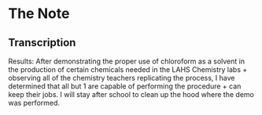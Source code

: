 # The Note

## Transcription
Results:
	After demonstrating the proper use of chloroform as a solvent in the production of certain chemicals needed in the LAHS Chemistry labs + observing all of the chemistry teachers replicating the process, I have determined that all but 1 are capable of performing the procedure + can keep their jobs. I will stay after school to clean up the hood where the demo was performed.